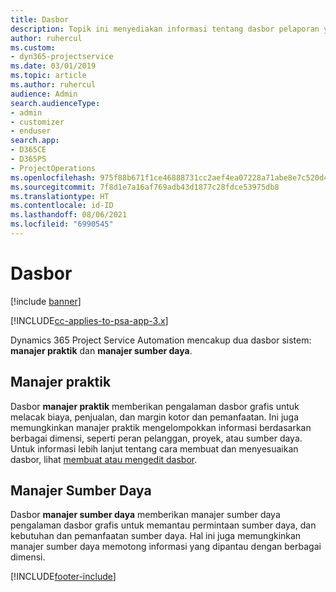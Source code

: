 ```yaml
---
title: Dasbor
description: Topik ini menyediakan informasi tentang dasbor pelaporan yang disertakan di Dynamics 365 Project Service Automation.
author: ruhercul
ms.custom:
- dyn365-projectservice
ms.date: 03/01/2019
ms.topic: article
ms.author: ruhercul
audience: Admin
search.audienceType:
- admin
- customizer
- enduser
search.app:
- D365CE
- D365PS
- ProjectOperations
ms.openlocfilehash: 975f88b671f1ce46888731cc2aef4ea07228a71abe8e7c520d4c4a6e7be3b537
ms.sourcegitcommit: 7f8d1e7a16af769adb43d1877c28fdce53975db8
ms.translationtype: HT
ms.contentlocale: id-ID
ms.lasthandoff: 08/06/2021
ms.locfileid: "6990545"
---
```

# <a name="dashboards"></a>Dasbor

[!include [banner](../includes/psa-now-project-operations.md)]

[!INCLUDE[cc-applies-to-psa-app-3.x](../includes/cc-applies-to-psa-app-3x.md)]

Dynamics 365 Project Service Automation mencakup dua dasbor sistem: **manajer praktik** dan **manajer sumber daya**.

## <a name="practice-manager"></a>Manajer praktik 

Dasbor **manajer praktik** memberikan pengalaman dasbor grafis untuk melacak biaya, penjualan, dan margin kotor dan pemanfaatan. Ini juga memungkinkan manajer praktik mengelompokkan informasi berdasarkan berbagai dimensi, seperti peran pelanggan, proyek, atau sumber daya. Untuk informasi lebih lanjut tentang cara membuat dan menyesuaikan dasbor, lihat [membuat atau mengedit dasbor](/dynamics365/customerengagement/on-premises/customize/create-edit-dashboards).

## <a name="resource-manager"></a>Manajer Sumber Daya 

Dasbor **manajer sumber daya** memberikan manajer sumber daya pengalaman dasbor grafis untuk memantau permintaan sumber daya, dan kebutuhan dan pemanfaatan sumber daya. Hal ini juga memungkinkan manajer sumber daya memotong informasi yang dipantau dengan berbagai dimensi.


[!INCLUDE[footer-include](../includes/footer-banner.md)]